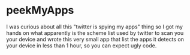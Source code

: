 peekMyApps
==========

I was curious about all this "twitter is spying my apps" thing so I got my hands on what apparently is the scheme list used by twitter to scan you your device and wrote this very small app that list the apps it detects on your device in less than 1 hour, so you can expect ugly code.

